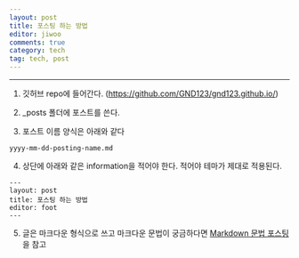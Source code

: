 ```yaml
---
layout: post
title: 포스팅 하는 방법
editor: jiwoo
comments: true
category: tech
tag: tech, post
---
```


***
1. 깃허브 repo에 들어간다. (<https://github.com/GND123/gnd123.github.io/>)

2. _posts 폴더에 포스트를 쓴다.

3. 포스트 이름 양식은 아래와 같다
~~~
yyyy-mm-dd-posting-name.md
~~~

4. 상단에 아래와 같은 information을 적어야 한다. 적어야 테마가 제대로 적용된다.
~~~
---
layout: post
title: 포스팅 하는 방법
editor: foot
---
~~~

5. 글은 마크다운 형식으로 쓰고 마크다운 문법이 궁금하다면 [Markdown 문법 포스팅](https://gnd123.github.io/2018/09/03/Markdown-grammar.html)을 참고

